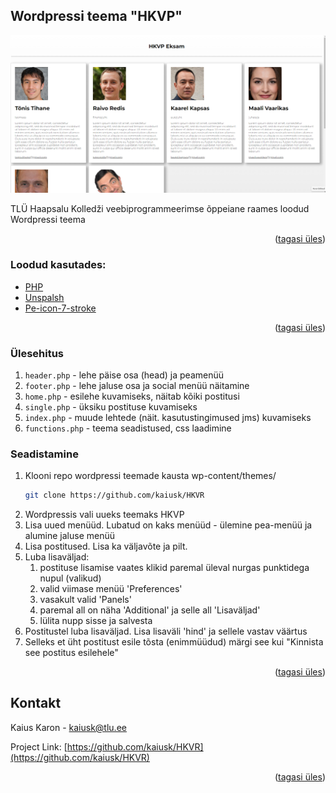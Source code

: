 <!-- Wordpressi teema "HKVP"-->
## Wordpressi teema "HKVP"
<p id="top"></p>

![](screenshot.png)

TLÜ Haapsalu Kolledži veebiprogrammeerimse õppeiane raames loodud Wordpressi teema

<p align="right">(<a href="#top">tagasi üles</a>)</p>


### Loodud kasutades:

* [PHP](https://php.net/)
* [Unspalsh](https://unsplash.org/)
* [Pe-icon-7-stroke](https://themes-pixeden.com/font-demos/7-stroke/)


<p align="right">(<a href="#top">tagasi üles</a>)</p>

### Ülesehitus

1. `header.php` - lehe päise osa (head) ja peamenüü  
2. `footer.php` - lehe jaluse osa ja social menüü näitamine
3. `home.php` - esilehe kuvamiseks, näitab kõiki postitusi
4. `single.php` - üksiku postituse kuvamiseks
5. `index.php` - muude lehtede (näit. kasutustingimused jms) kuvamiseks
6. `functions.php` - teema seadistused, css laadimine

### Seadistamine

1. Klooni repo wordpressi teemade kausta wp-content/themes/
   ```sh
   git clone https://github.com/kaiusk/HKVR
   ```
2. Wordpressis vali uueks teemaks HKVP 
3. Lisa uued menüüd. Lubatud on kaks menüüd - ülemine pea-menüü ja alumine jaluse menüü
4. Lisa postitused. Lisa ka väljavõte ja pilt.
5. Luba lisaväljad: 
   1. postituse lisamise vaates klikid paremal üleval nurgas punktidega nupul (valikud)
   2. valid viimase menüü 'Preferences'
   3. vasakult valid 'Panels'
   4. paremal all on näha 'Additional' ja selle all 'Lisaväljad'
   5. lülita nupp sisse ja salvesta 
6. Postitustel luba lisaväljad. Lisa lisaväli 'hind' ja sellele vastav väärtus
7. Selleks et üht postitust esile tõsta (enimmüüdud) märgi see kui "Kinnista see postitus esilehele"

<p align="right">(<a href="#top">tagasi üles</a>)</p>



<!-- CONTACT -->
## Kontakt

Kaius Karon - [kaiusk@tlu.ee](kaiusk@tlu.ee) 

Project Link: [https://github.com/kaiusk/HKVR](https://github.com/kaiusk/HKVR)

<p align="right">(<a href="#top">tagasi üles</a>)</p>
